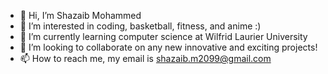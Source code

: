 - 👋 Hi, I’m Shazaib Mohammed
- 👀 I’m interested in coding, basketball, fitness, and anime :)
- 🌱 I’m currently learning computer science at Wilfrid Laurier University
- 💞️ I’m looking to collaborate on any new innovative and exciting projects!
- 📫 How to reach me, my email is shazaib.m2099@gmail.com

<!---
sham1230/sham1230 is a ✨ special ✨ repository because its `README.md` (this file) appears on your GitHub profile.
You can click the Preview link to take a look at your changes.
--->
